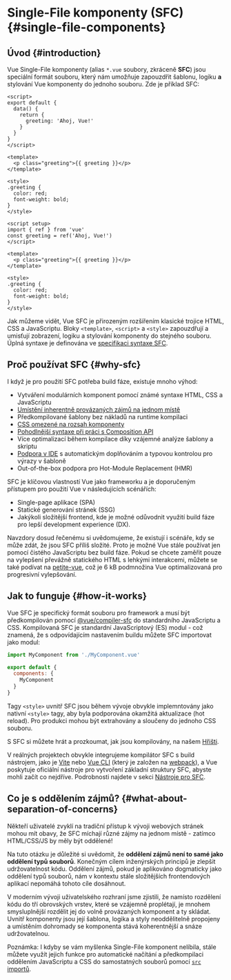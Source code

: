 # Single-File komponenty (SFC) {#single-file-components}

## Úvod {#introduction}

Vue Single-File komponenty (alias `*.vue` soubory, zkráceně **SFC**) jsou speciální formát souboru, který nám umožňuje zapouzdřit šablonu, logiku **a** stylování Vue komponenty do jednoho souboru. Zde je příklad SFC:

<div class="options-api">

```vue
<script>
export default {
  data() {
    return {
      greeting: 'Ahoj, Vue!'
    }
  }
}
</script>

<template>
  <p class="greeting">{{ greeting }}</p>
</template>

<style>
.greeting {
  color: red;
  font-weight: bold;
}
</style>
```

</div>

<div class="composition-api">

```vue
<script setup>
import { ref } from 'vue'
const greeting = ref('Ahoj, Vue!')
</script>

<template>
  <p class="greeting">{{ greeting }}</p>
</template>

<style>
.greeting {
  color: red;
  font-weight: bold;
}
</style>
```

</div>

Jak můžeme vidět, Vue SFC je přirozeným rozšířením klasické trojice HTML, CSS a JavaScriptu. Bloky `<template>`, `<script>` a `<style>` zapouzdřují a umisťují zobrazení, logiku a stylování komponenty do stejného souboru. Úplná syntaxe je definována ve [specifikaci syntaxe SFC](/api/sfc-spec).

## Proč používat SFC {#why-sfc}

I když je pro použití SFC potřeba build fáze, existuje mnoho výhod:

- Vytváření modulárních komponent pomocí známé syntaxe HTML, CSS a JavaScriptu
- [Umístění inherentně provázaných zájmů na jednom místě](#what-about-separation-of-concerns)
- Předkompilované šablony bez nákladů na runtime kompilaci
- [CSS omezené na rozsah komponenty](/api/sfc-css-features)
- [Pohodlnější syntaxe při práci s Composition API](/api/sfc-script-setup)
- Více optimalizací během kompilace díky vzájemné analýze šablony a skriptu
- [Podpora v IDE](/guide/scaling-up/tooling#ide-support) s automatickým doplňováním a typovou kontrolou pro výrazy v šabloně
- Out-of-the-box podpora pro Hot-Module Replacement (HMR)

SFC je klíčovou vlastností Vue jako frameworku a je doporučeným přístupem pro použití Vue v následujících scénářích:

- Single-page aplikace (SPA)
- Statické generování stránek (SSG)
- Jakýkoli složitější frontend, kde je možné odůvodnit využití build fáze pro lepší development experience (DX).

Navzdory dosud řečenému si uvědomujeme, že existují i scénáře, kdy se může zdát, že jsou SFC příliš složité. Proto je možné Vue stále používat jen pomocí čistého JavaScriptu bez build fáze. Pokud se chcete zaměřit pouze na vylepšení převážně statického HTML s lehkými interakcemi, můžete se také podívat na [petite-vue](https://github.com/vuejs/petite-vue), což je 6 kB podmnožina Vue optimalizovaná pro progresivní vylepšování.

## Jak to funguje {#how-it-works}

Vue SFC je specifický formát souboru pro framework a musí být předkompilován pomocí [@vue/compiler-sfc](https://github.com/vuejs/core/tree/main/packages/compiler-sfc) do standardního JavaScriptu a CSS. Kompilovaná SFC je standardní JavaScriptový (ES) modul - což znamená, že s odpovídajícím nastavením buildu můžete SFC importovat jako modul:

```js
import MyComponent from './MyComponent.vue'

export default {
  components: {
    MyComponent
  }
}
```

Tagy `<style>` uvnitř SFC jsou během vývoje obvykle implemntovány jako nativní `<style>` tagy, aby byla podporována okamžitá aktualizace (hot reload). Pro produkci mohou být extrahovány a sloučeny do jednoho CSS souboru.

S SFC si můžete hrát a prozkoumat, jak jsou kompilovány, na našem [Hřišti](https://play.vuejs.org/).

V reálných projektech obvykle integrujeme kompilátor SFC s build nástrojem, jako je [Vite](https://vitejs.dev/) nebo [Vue CLI](http://cli.vuejs.org/) (který je založen na [webpack](https://webpack.js.org/)), a Vue poskytuje oficiální nástroje pro vytvoření základní struktury SFC, abyste mohli začít co nejdříve. Podrobnosti najdete v sekci [Nástroje pro SFC](/guide/scaling-up/tooling).

## Co je s oddělením zájmů? {#what-about-separation-of-concerns}

Někteří uživatelé zvyklí na tradiční přístup k vývoji webových stránek mohou mít obavy, že SFC míchají různé zájmy na jednom místě - zatímco HTML/CSS/JS by měly být oddělené!

Na tuto otázku je důležité si uvědomit, že **oddělení zájmů není to samé jako oddělení typů souborů**. Konečným cílem inženýrských principů je zlepšit udržovatelnost kódu. Oddělení zájmů, pokud je aplikováno dogmaticky jako oddělení typů souborů, nám v kontextu stále složitějších frontendových aplikací nepomáhá tohoto cíle dosáhnout.

V moderním vývoji uživatelského rozhraní jsme zjistili, že namísto rozdělení kódu do tří obrovských vrstev, které se vzájemně proplétají, je mnohem smysluplnější rozdělit jej do volně provázaných komponent a ty skládat. Uvnitř komponenty jsou její šablona, logika a styly neoddělitelně propojeny a umístěním dohromady se komponenta stává koherentnější a snáze udržovatelnou.

Poznámka: I kdyby se vám myšlenka Single-File komponent nelíbila, stále můžete využít jejich funkce pro automatické načítání a předkompilaci oddělením JavaScriptu a CSS do samostatných souborů pomocí [`src` importů](/api/sfc-spec#src-imports).

